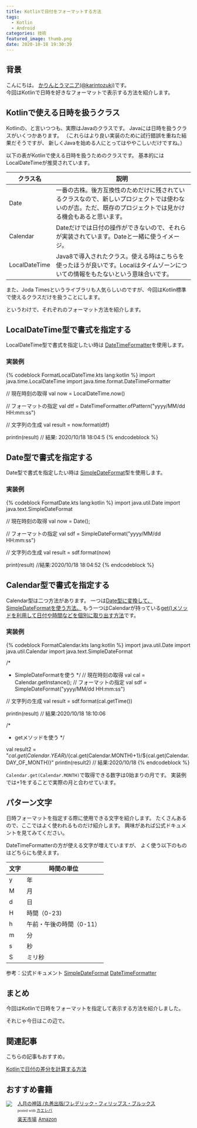 ```yaml
---
title: Kotlinで日付をフォーマットする方法
tags:
  - Kotlin
  - Android
categories: 技術
featured_image: thumb.png
date: 2020-10-18 19:30:39
---
```


## 背景
こんにちは。 [かりんとうマニア(@karintozuki)](https://twitter.com/karintozuki)です。  
今回はKotlinで日時を好きなフォーマットで表示する方法を紹介します。
<!-- more -->

## Kotlinで使える日時を扱うクラス
Kotlinの、と言いつつも、実際はJavaのクラスです。
Javaには日時を扱うクラスがいくつかあります。
（これらはより良い実装のために試行錯誤を重ねた結果だそうですが、
新しくJavaを始める人にとってはややこしいだけですね。）

以下の表がKotlinで使える日時を扱うためのクラスです。
基本的にはLocalDateTimeが推奨されています。

クラス名 | 説明
--- | ---
Date |一番の古株。後方互換性のためだけに残されているクラスなので、新しいプロジェクトでは使わないのが吉。ただ、既存のプロジェクトでは見かける機会もあると思います。
Calendar |Dateだけでは日付の操作ができないので、それらが実装されています。Dateと一緒に使うイメージ。
LocalDateTime |Java8で導入されたクラス。使える時はこちらを使ったほうが良いです。Localはタイムゾーンについての情報をもたないという意味合いです。

また、Joda Timesというライブラリも人気らしいのですが、今回はKotlin標準で使えるクラスだけを扱うことにします。

というわけで、それぞれのフォーマット方法を紹介します。

## LocalDateTime型で書式を指定する
LocalDateTime型で書式を指定したい時は
<u>DateTimeFormatter</u>を使用します。

### 実装例
{% codeblock FormatLocalDateTime.kts lang:kotlin %}
import java.time.LocalDateTime
import java.time.format.DateTimeFormatter

// 現在時刻の取得
val now = LocalDateTime.now()

// フォーマットの指定
val dtf = DateTimeFormatter.ofPattern("yyyy/MM/dd HH:mm:ss")

// 文字列の生成
val result = now.format(dtf)

println(result) // 結果: 2020/10/18 18:04:5
{% endcodeblock %}

## Date型で書式を指定する
Date型で書式を指定したい時は
<u>SimpleDateFormat</u>型を使用します。

### 実装例
{% codeblock FormatDate.kts lang:kotlin %}
import java.util.Date
import java.text.SimpleDateFormat

// 現在時刻の取得
val now = Date();

// フォーマットの指定
val sdf = SimpleDateFormat("yyyy/MM/dd HH:mm:ss")

// 文字列の生成
val result = sdf.format(now)

print(result) //結果:2020/10/18 18:04:52
{% endcodeblock %}


## Calendar型で書式を指定する
Calendar型は二つ方法があります。
一つは<u>Date型に変換して、SimpleDateFormatを使う方法。</u>
もう一つはCalendarが持っている<u>get()メソッドを利用して日付や時間などを個別に取り出す方法</u>です。

### 実装例
{% codeblock FormatCalendar.kts lang:kotlin %}
import java.util.Date
import java.util.Calendar
import java.text.SimpleDateFormat

/*
* SimpleDateFormatを使う
*/
// 現在時刻の取得
val cal = Calendar.getInstance();
// フォーマットの指定
val sdf = SimpleDateFormat("yyyy/MM/dd HH:mm:ss")

// 文字列の生成
val result = sdf.format(cal.getTime())

println(result) // 結果:2020/10/18 18:10:06

/*
* getメソッドを使う
*/

val result2 = "${cal.get(Calendar.YEAR)}/${cal.get(Calendar.MONTH)+1}/${cal.get(Calendar.DAY_OF_MONTH)}"
println(result2) // 結果:2020/10/18
{% endcodeblock %}

`Calendar.get(Calendar.MONTH)`で取得できる数字は0始まりの月です。
実装例では+1をすることで実際の月と合わせています。

## パターン文字
日時フォーマットを指定する際に使用できる文字を紹介します。
たくさんあるので、ここではよく使われるものだけ紹介します。
興味があれば公式ドキュメントを見てみてください。

DateTimeFormatterの方が使える文字が増えていますが、
よく使う以下のものはどちらにも使えます。

文字 | 時間の単位
--- | ---
y | 年
M | 月
d | 日
H | 時間（0-23)
h | 午前・午後の時間（0-11）
m | 分
s | 秒
S | ミリ秒


参考：公式ドキュメント
[SimpleDateFormat](https://docs.oracle.com/javase/jp/8/docs/api/java/text/SimpleDateFormat.html)
[DateTimeFormatter](https://docs.oracle.com/en/java/javase/11/docs/api/java.base/java/time/format/DateTimeFormatter.html)

## まとめ
今回はKotlinで日時をフォーマットを指定して表示する方法を紹介しました。

それじゃ今日はこの辺で。

## 関連記事
こちらの記事もおすすめ。  

[Kotlinで日付の差分を計算する方法](/2020/10/2020-1006-kotlin-chronounit/)

## おすすめ書籍
<div class="kaerebalink-box" style="text-align:left;padding-bottom:20px;font-size:small;zoom: 1;overflow: hidden;"><div class="kaerebalink-image" style="float:left;margin:0 15px 10px 0;"><a href="https://rpx.a8.net/svt/ejp?a8mat=3BK2F7+C8KSFM+2HOM+BWGDT&rakuten=y&a8ejpredirect=http%3A%2F%2Fhb.afl.rakuten.co.jp%2Fhgc%2Fg00qtaz4.2bo11387.g00qtaz4.2bo1245a%2Fa20081060992_3BK2F7_C8KSFM_2HOM_BWGDT%3Fpc%3Dhttp%253A%252F%252Fitem.rakuten.co.jp%252Fhmvjapan%252F5742463%252F%26m%3Dhttp%253A%252F%252Fm.rakuten.co.jp%252Fhmvjapan%252Fi%252F17491470%252F" target="_blank"><img src="https://thumbnail.image.rakuten.co.jp/ran/img/2001/0009/784/621/066/089/20010009784621066089_1.jpg?_ex=320x320" style="border: none;"></a></div><div class="kaerebalink-info" style="line-height:120%;zoom: 1;overflow: hidden;"><div class="kaerebalink-name" style="margin-bottom:10px;line-height:120%"><a href="https://rpx.a8.net/svt/ejp?a8mat=3BK2F7+C8KSFM+2HOM+BWGDT&rakuten=y&a8ejpredirect=http%3A%2F%2Fhb.afl.rakuten.co.jp%2Fhgc%2Fg00qtaz4.2bo11387.g00qtaz4.2bo1245a%2Fa20081060992_3BK2F7_C8KSFM_2HOM_BWGDT%3Fpc%3Dhttp%253A%252F%252Fitem.rakuten.co.jp%252Fhmvjapan%252F5742463%252F%26m%3Dhttp%253A%252F%252Fm.rakuten.co.jp%252Fhmvjapan%252Fi%252F17491470%252F" target="_blank">人月の神話   /丸善出版/フレデリック・フィリップス・ブルックス</a><div class="kaerebalink-powered-date" style="font-size:8pt;margin-top:5px;font-family:verdana;line-height:120%">posted with <a href="https://kaereba.com" rel="nofollow" target="_blank">カエレバ</a></div></div><div class="kaerebalink-detail" style="margin-bottom:5px;"></div><div class="kaerebalink-link1" style="margin-top:10px;"><div class="shoplinkrakuten" style="display:inline;margin-right:5px"><a href="https://rpx.a8.net/svt/ejp?a8mat=3BK2F7+C8KSFM+2HOM+BWGDT&rakuten=y&a8ejpredirect=http%3A%2F%2Fhb.afl.rakuten.co.jp%2Fhgc%2Fg00qtaz4.2bo11387.g00qtaz4.2bo1245a%2Fa20081060992_3BK2F7_C8KSFM_2HOM_BWGDT%3Fpc%3Dhttp%253A%252F%252Fitem.rakuten.co.jp%252Fhmvjapan%252F5742463%252F%26m%3Dhttp%253A%252F%252Fm.rakuten.co.jp%252Fhmvjapan%252Fi%252F17491470%252F" target="_blank">楽天市場</a></div><div class="shoplinkamazon" style="display:inline;margin-right:5px"><a href="https://px.a8.net/svt/ejp?a8mat=3BK5JU+7IW90Y+249K+BWGDT&a8ejpredirect=https%3A%2F%2Fwww.amazon.co.jp%2Fdp%2FB07QL464C2%2F%3Ftag%3Da8-affi-307152-22" target="_blank">Amazon</a></div></div></div><div class="booklink-footer" style="clear: left"></div></div>
